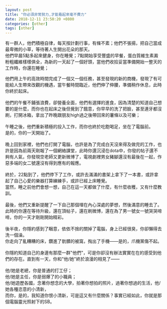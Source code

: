 ```yaml
---
layout: post
title: "你必須非常努力,才能看起來毫不費力"
date: 2018-12-11 23:50:20 +0800
categories: [other]
tags: [other]
---
```


有一群人，他們積極自律，每天按計劃行事，有條不紊；他們不張揚，把自己當成最卑微的小草，等待著人生開出花朵的那天。
<br />他們早晨5點多起來健身，你在睡覺；7點開始享受豐盛的早餐，蛋白質維生素澱粉粗纖維樣樣俱全，為新的一天起了一個好頭，當他們收拾妥當準備開始一整天的工作時，你還在睡覺；<br />

他們用上午的高效時間完成了一個又一個任務，甚至發現的新的商機，發現了有可能給人生帶來改觀的機遇，當午餐時間臨近，他們伸了伸腰，準備稍作休息，此時你終於起床。<br /><br />
他們的午餐不鋪張浪費，卻營養全面，他們有選擇的進食，因為清楚的知道自己想要的是什麼，而你也在起床之後但覺到了餓意，你早早的洗了把臉，甚至連牙都沒刷，打開冰箱，拿出了昨晚跟朋友high過之後帶回來的薯條以及可樂；<br /><br />
午睡之後，他們重新積極的投入工作，而你也終於吃飽喝足，坐在了電腦前。<br />
是的，你的一天開始了。<br />
<br />
晚上回到家裡，他們也打開了電腦，也許是為了完成白天沒來得及做完的工作，也許是因為前兩天剛報了一個網絡課堂，此時你還沉浸在dota中，你發的帖子還不夠有人氣，你發現空老師又更新微博了，電視劇裡男女豬腳還沒有最後在一起，作惡多端的女二號還沒有得到應有的報應。<br />
<br />
終於，22點到了，他們停下了工作，或許去滿滿的書架上拿下了一本書，或許拿起了自己心愛的樂器打算練練手，或許已經上床睡覺。<br />
當然，睡之前他們會想一想，自己在這一天都做了什麼，有什麼收穫，又有什麼教訓。<br />
<br />
最後，他們又重新提醒了一下自己那個埋在內心深處的夢想，然後滿意的睡去了。此時的你還在等待升級，還在頂帖子，還在刷微博，還在為了男一號女一號哭哭啼啼，你的一天才剛剛開始精彩。<br />
<br />
後半夜，你隱約感到了睏意，依依不捨的關掉了電腦，身上已經很臭，你卻懶得去洗一個澡。<br />
你走向了亂糟糟的床，鑽進了骯髒的被窩，掏出了手機——是的，爪機黨傷不起。<br />
<br />
你隱約知道自己的身邊有那麼一群"他們"，可是你卻沒有辦法實實在在的感受到他們的存在。直到有一天，你和"他/她"終於浪漫的相見了——<br /><br />
他/她是老總，你是普通的打工仔；<br />
他/她是主任，你是弱爆了的小職員；<br />
他/她遊歷各國，念著你想念的大學，拍著你想拍的照片，過著你想過的生活，他/她各種恣意的小清新，<br />
而你，是的，我知道你恨小清新，可是這又有什麼關係？事實已經如此，你就是那個電腦靈光照射下的SB。<br />
